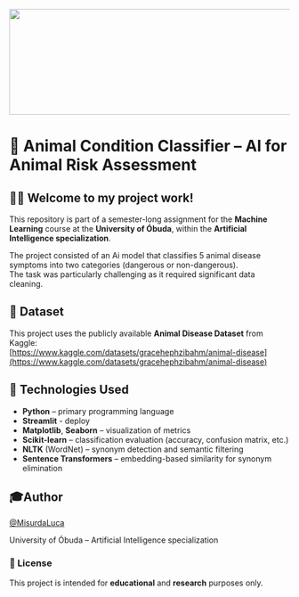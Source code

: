 <p align="left">
  <img src="https://aml.nik.uni-obuda.hu/themes/aml/assets/images/oe_nik_modern.png" width="1800" height="190" />
</p>

# 🐾 Animal Condition Classifier – AI for Animal Risk Assessment

## 👋🏼 Welcome to my project work!

This repository is part of a semester-long assignment for the **Machine Learning** course at the **University of Óbuda**, within the **Artificial Intelligence specialization**.

The project consisted of an Ai model that classifies 5 animal disease symptoms into two categories (dangerous or non-dangerous).<br>The task was particularly challenging as it required significant data cleaning.

## 📂 Dataset

This project uses the publicly available **Animal Disease Dataset** from Kaggle:  
[https://www.kaggle.com/datasets/gracehephzibahm/animal-disease](https://www.kaggle.com/datasets/gracehephzibahm/animal-disease)

## 🧰 Technologies Used

- **Python** – primary programming language  
- **Streamlit** - deploy
- **Matplotlib**, **Seaborn** – visualization of metrics  
- **Scikit-learn** – classification evaluation (accuracy, confusion matrix, etc.)
- **NLTK** (WordNet) – synonym detection and semantic filtering
- **Sentence Transformers** – embedding-based similarity for synonym elimination

## 🎓Author

[@MisurdaLuca](https://github.com/MisurdaLuca)

University of Óbuda – Artificial Intelligence specialization

### 📃 License
This project is intended for **educational** and **research** purposes only.

